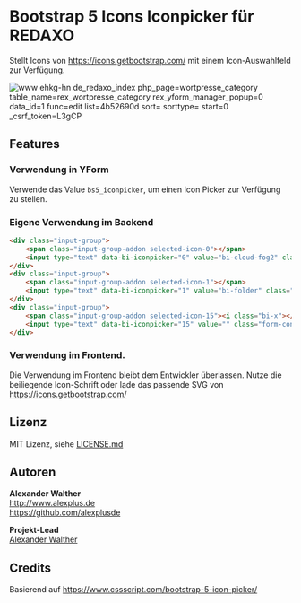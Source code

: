 # Bootstrap 5 Icons Iconpicker für REDAXO

Stellt Icons von https://icons.getbootstrap.com/ mit einem Icon-Auswahlfeld zur Verfügung.

![www ehkg-hn de_redaxo_index php_page=wortpresse_category table_name=rex_wortpresse_category rex_yform_manager_popup=0 data_id=1 func=edit list=4b52690d sort= sorttype= start=0 _csrf_token=L3gCP](https://user-images.githubusercontent.com/3855487/197399806-4f35a649-b423-4bd8-8e3c-a6e8804e1bb4.png)

## Features

### Verwendung in YForm

Verwende das Value `bs5_iconpicker`, um einen Icon Picker zur Verfügung zu stellen.

### Eigene Verwendung im Backend

```html
<div class="input-group">
	<span class="input-group-addon selected-icon-0"></span>
	<input type="text" data-bi-iconpicker="0" value="bi-cloud-fog2" class="form-control bs5-iconpicker" />
</div>
<div class="input-group">
	<span class="input-group-addon selected-icon-1"></span>
	<input type="text" data-bi-iconpicker="1" value="bi-folder" class="form-control bs5-iconpicker" />
</div>
<div class="input-group">
	<span class="input-group-addon selected-icon-15"><i class="bi-x"></i></span>
	<input type="text" data-bi-iconpicker="15" value="" class="form-control bs5-iconpicker" />
</div>
```

### Verwendung im Frontend.

Die Verwendung im Frontend bleibt dem Entwickler überlassen. Nutze die beiliegende Icon-Schrift oder lade das passende SVG von https://icons.getbootstrap.com/

## Lizenz

MIT Lizenz, siehe [LICENSE.md](https://github.com/alexplusde/bs5_iconpicker/blob/master/LICENSE.md)  

## Autoren

**Alexander Walther**  
http://www.alexplus.de  
https://github.com/alexplusde  

**Projekt-Lead**  
[Alexander Walther](https://github.com/alexplusde)

## Credits

Basierend auf https://www.cssscript.com/bootstrap-5-icon-picker/

